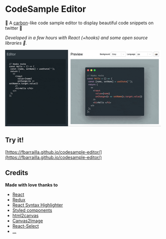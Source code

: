 # CodeSample Editor

📸 A [carbon](https://carbon.now.sh)-like code sample editor to display beautiful code snippets on twitter 🦄

*Developed in a few hours with React (+hooks) and some open source libraries 🙏.*

<img src="./demo.gif" width="900" />

## Try it!

[https://fbarrailla.github.io/codesample-editor/](https://fbarrailla.github.io/codesample-editor/)

## Credits

__Made with love thanks to__

- [React](https://facebook.github.io/react/)
- [Redux](http://redux.js.org/)
- [React Syntax Highlighter](https://github.com/conorhastings/react-syntax-highlighter)
- [Styled components](https://www.styled-components.com/)
- [html2canvas](https://html2canvas.hertzen.com/)
- [Canvas2Image](https://github.com/hongru/canvas2image)
- [React-Select](https://github.com/JedWatson/react-select)
- [...](./package.json)
